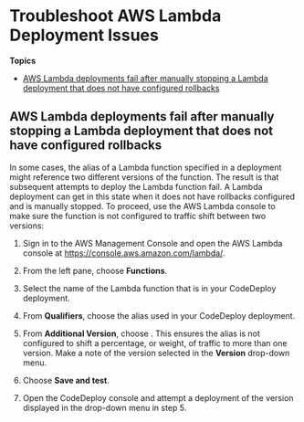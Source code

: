 # Troubleshoot AWS Lambda Deployment Issues<a name="troubleshooting-deployments-lambda"></a>

**Topics**
+ [AWS Lambda deployments fail after manually stopping a Lambda deployment that does not have configured rollbacks](#troubleshooting-manually-stopped-lambda-deployment)

## AWS Lambda deployments fail after manually stopping a Lambda deployment that does not have configured rollbacks<a name="troubleshooting-manually-stopped-lambda-deployment"></a>

In some cases, the alias of a Lambda function specified in a deployment might reference two different versions of the function\. The result is that subsequent attempts to deploy the Lambda function fail\. A Lambda deployment can get in this state when it does not have rollbacks configured and is manually stopped\. To proceed, use the AWS Lambda console to make sure the function is not configured to traffic shift between two versions:

1. Sign in to the AWS Management Console and open the AWS Lambda console at [https://console\.aws\.amazon\.com/lambda/](https://console.aws.amazon.com/lambda/)\.

1. From the left pane, choose **Functions**\.

1. Select the name of the Lambda function that is in your CodeDeploy deployment\.

1. From **Qualifiers**, choose the alias used in your CodeDeploy deployment\.

1. From **Additional Version**, choose **<none>**\. This ensures the alias is not configured to shift a percentage, or weight, of traffic to more than one version\. Make a note of the version selected in the **Version** drop\-down menu\.

1. Choose **Save and test**\.

1. Open the CodeDeploy console and attempt a deployment of the version displayed in the drop\-down menu in step 5\.
